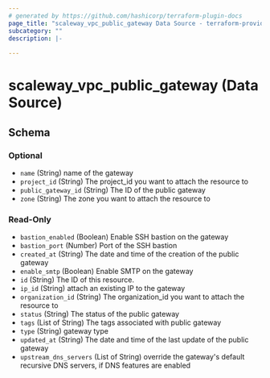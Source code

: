```yaml
---
# generated by https://github.com/hashicorp/terraform-plugin-docs
page_title: "scaleway_vpc_public_gateway Data Source - terraform-provider-scaleway"
subcategory: ""
description: |-
  
---
```


# scaleway_vpc_public_gateway (Data Source)





<!-- schema generated by tfplugindocs -->
## Schema

### Optional

- `name` (String) name of the gateway
- `project_id` (String) The project_id you want to attach the resource to
- `public_gateway_id` (String) The ID of the public gateway
- `zone` (String) The zone you want to attach the resource to

### Read-Only

- `bastion_enabled` (Boolean) Enable SSH bastion on the gateway
- `bastion_port` (Number) Port of the SSH bastion
- `created_at` (String) The date and time of the creation of the public gateway
- `enable_smtp` (Boolean) Enable SMTP on the gateway
- `id` (String) The ID of this resource.
- `ip_id` (String) attach an existing IP to the gateway
- `organization_id` (String) The organization_id you want to attach the resource to
- `status` (String) The status of the public gateway
- `tags` (List of String) The tags associated with public gateway
- `type` (String) gateway type
- `updated_at` (String) The date and time of the last update of the public gateway
- `upstream_dns_servers` (List of String) override the gateway's default recursive DNS servers, if DNS features are enabled
